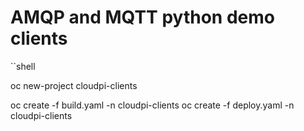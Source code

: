 # AMQP and MQTT python demo clients

``shell

oc new-project cloudpi-clients

oc create -f build.yaml -n cloudpi-clients
oc create -f deploy.yaml -n cloudpi-clients

```


